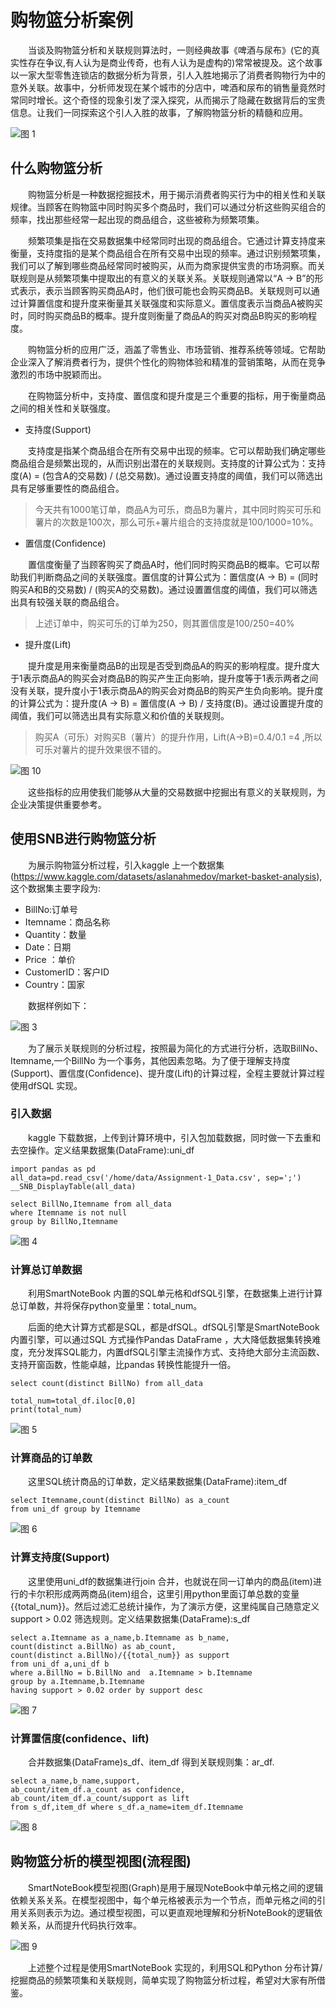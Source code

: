 # 购物篮分析案例

&emsp;&emsp;当谈及购物篮分析和关联规则算法时，一则经典故事《啤酒与尿布》(它的真实性存在争议,有人认为是商业传奇，也有人认为是虚构的)常常被提及。这个故事以一家大型零售连锁店的数据分析为背景，引人入胜地揭示了消费者购物行为中的意外关联。故事中，分析师发现在某个城市的分店中，啤酒和尿布的销售量竟然时常同时增长。这个奇怪的现象引发了深入探究，从而揭示了隐藏在数据背后的宝贵信息。让我们一同探索这个引人入胜的故事，了解购物篮分析的精髓和应用。

![图 1](../images/f687ee5db6c95b322a071db1ff8f69d7fcbaaf9025fe9b173577dd8e1f2e32c8.png)  

## 什么购物篮分析

&emsp;&emsp;购物篮分析是一种数据挖掘技术，用于揭示消费者购买行为中的相关性和关联规律。当顾客在购物篮中同时购买多个商品时，我们可以通过分析这些购买组合的频率，找出那些经常一起出现的商品组合，这些被称为频繁项集。

&emsp;&emsp;频繁项集是指在交易数据集中经常同时出现的商品组合。它通过计算支持度来衡量，支持度指的是某个商品组合在所有交易中出现的频率。通过识别频繁项集，我们可以了解到哪些商品经常同时被购买，从而为商家提供宝贵的市场洞察。而关联规则是从频繁项集中提取出的有意义的关联关系。关联规则通常以“A → B”的形式表示，表示当顾客购买商品A时，他们很可能也会购买商品B。关联规则可以通过计算置信度和提升度来衡量其关联强度和实际意义。置信度表示当商品A被购买时，同时购买商品B的概率。提升度则衡量了商品A的购买对商品B购买的影响程度。

&emsp;&emsp;购物篮分析的应用广泛，涵盖了零售业、市场营销、推荐系统等领域。它帮助企业深入了解消费者行为，提供个性化的购物体验和精准的营销策略，从而在竞争激烈的市场中脱颖而出。

&emsp;&emsp;在购物篮分析中，支持度、置信度和提升度是三个重要的指标，用于衡量商品之间的相关性和关联强度。

- 支持度(Support)

&emsp;&emsp;支持度是指某个商品组合在所有交易中出现的频率。它可以帮助我们确定哪些商品组合是频繁出现的，从而识别出潜在的关联规则。支持度的计算公式为：支持度(A) = (包含A的交易数) / (总交易数)。通过设置支持度的阈值，我们可以筛选出具有足够重要性的商品组合。

> 今天共有1000笔订单，商品A为可乐，商品B为薯片，其中同时购买可乐和薯片的次数是100次，那么可乐+薯片组合的支持度就是100/1000=10%。

- 置信度(Confidence)

&emsp;&emsp;置信度衡量了当顾客购买了商品A时，他们同时购买商品B的概率。它可以帮助我们判断商品之间的关联强度。置信度的计算公式为：置信度(A → B) = (同时购买A和B的交易数) / (购买A的交易数)。通过设置置信度的阈值，我们可以筛选出具有较强关联的商品组合。

> 上述订单中，购买可乐的订单为250，则其置信度是100/250=40%

- 提升度(Lift)

&emsp;&emsp;提升度是用来衡量商品B的出现是否受到商品A的购买的影响程度。提升度大于1表示商品A的购买会对商品B的购买产生正向影响，提升度等于1表示两者之间没有关联，提升度小于1表示商品A的购买会对商品B的购买产生负向影响。提升度的计算公式为：提升度(A → B) = 置信度(A → B) / 支持度(B)。通过设置提升度的阈值，我们可以筛选出具有实际意义和价值的关联规则。

> 购买A（可乐）对购买B（薯片）的提升作用，Lift(A→B)=0.4/0.1 =4 ,所以可乐对薯片的提升效果很不错的。

![图 10](../images/ec4cd16d522a168e2feb2cf5b88b0869225d3c7e9ec74a3d3e08d6ecfd3ff0ed.png)  

&emsp;&emsp;这些指标的应用使我们能够从大量的交易数据中挖掘出有意义的关联规则，为企业决策提供重要参考。

## 使用SNB进行购物篮分析             

&emsp;&emsp;为展示购物篮分析过程，引入kaggle 上一个数据集(https://www.kaggle.com/datasets/aslanahmedov/market-basket-analysis),这个数据集主要字段为:
- BillNo:订单号
- Itemname：商品名称
- Quantity：数量
- Date：日期
- Price ：单价
- CustomerID：客户ID
- Country：国家

&emsp;&emsp;数据样例如下：

![图 3](../images/9df0821f08e75a066b714901803456fc13b23f25a36f8ec61bf8c31f81cf5d86.png)  


&emsp;&emsp;为了展示关联规则的分析过程，按照最为简化的方式进行分析，选取BillNo、Itemname,一个BillNo 为一个事务，其他因素忽略。为了便于理解支持度(Support)、置信度(Confidence)、提升度(Lift)的计算过程，全程主要就计算过程使用dfSQL 实现。

### 引入数据

&emsp;&emsp;kaggle 下载数据，上传到计算环境中，引入包加载数据，同时做一下去重和去空操作。定义结果数据集(DataFrame):uni_df

```
import pandas as pd
all_data=pd.read_csv('/home/data/Assignment-1_Data.csv', sep=';')
__SNB_DisplayTable(all_data)
```

```
select BillNo,Itemname from all_data 
where Itemname is not null 
group by BillNo,Itemname
```

![图 4](../images/3d4f2b35409e2cced7680b7c8117459cd7845bd98ebf56e51e30e56d2bbb9ce3.png)  


### 计算总订单数据

&emsp;&emsp;利用SmartNoteBook 内置的SQL单元格和dfSQL引擎，在数据集上进行计算总订单数，并将保存python变量里：total_num。

&emsp;&emsp;后面的绝大计算方式都是SQL，都是dfSQL。dfSQL引擎是SmartNoteBook内置引擎，可以通过SQL 方式操作Pandas DataFrame ，大大降低数据集转换难度，充分发挥SQL能力，内置dfSQL引擎主流操作方式、支持绝大部分主流函数、支持开窗函数，性能卓越，比pandas 转换性能提升一倍。

```
select count(distinct BillNo) from all_data
```

```
total_num=total_df.iloc[0,0]
print(total_num)
```

![图 5](../images/f24accbb547ab4b032ba716392d2df8904aa2c858ac550fac7674e2231fccc50.png)  


### 计算商品的订单数

&emsp;&emsp;这里SQL统计商品的订单数，定义结果数据集(DataFrame):item_df

```
select Itemname,count(distinct BillNo) as a_count 
from uni_df group by Itemname
```

![图 6](../images/083d82df9f114ad467a1a24c626f9125c1f8a4d5cb77315a539bc20ee3f58e06.png)  


### 计算支持度(Support)

&emsp;&emsp;这里使用uni_df的数据集进行join 合并，也就说在同一订单内的商品(item)进行的卡尔积形成两两商品(item)组合，这里引用python里面订单总数的变量{{total_num}}。然后过滤汇总统计操作，为了演示方便，这里纯属自己随意定义support > 0.02 筛选规则。定义结果数据集(DataFrame):s_df

```
select a.Itemname as a_name,b.Itemname as b_name,
count(distinct a.BillNo) as ab_count,
count(distinct a.BillNo)/{{total_num}} as support
from uni_df a,uni_df b 
where a.BillNo = b.BillNo and  a.Itemname > b.Itemname
group by a.Itemname,b.Itemname 
having support > 0.02 order by support desc
```

![图 7](../images/b8c5a51b12bba25994398754a3fe650fa0a022662c367e61012d91bb484d3e5c.png)  


### 计算置信度(confidence、lift)

&emsp;&emsp;合并数据集(DataFrame)s_df、item_df 得到关联规则集：ar_df.

```
select a_name,b_name,support,
ab_count/item_df.a_count as confidence,
ab_count/item_df.a_count/support as lift
from s_df,item_df where s_df.a_name=item_df.Itemname
```

![图 8](../images/489c671678ed37b0e154eb2744573bfa2a790895ce687c95ad61e92e184352ba.png)  


## 购物篮分析的模型视图(流程图)

&emsp;&emsp;SmartNoteBook模型视图(Graph)是用于展现NoteBook中单元格之间的逻辑依赖关系关系。在模型视图中，每个单元格被表示为一个节点，而单元格之间的引用关系则表示为边。通过模型视图，可以更直观地理解和分析NoteBook的逻辑依赖关系，从而提升代码执行效率。

![图 9](../images/f5d2bd274659851266d94f7d5c84896ff3c5c272980254e7e81475579eac272c.png)  


&emsp;&emsp;上述整个过程是使用SmartNoteBook 实现的，利用SQL和Python 分布计算/挖掘商品的频繁项集和关联规则，简单实现了购物篮分析过程，希望对大家有所借鉴。